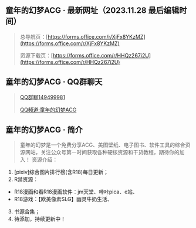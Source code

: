 ## 童年的幻梦ACG · 最新网址（2023.11.28 最后编辑时间）
> 总导航页：[https://forms.office.com/r/XjFx8YKzMZ](https://forms.office.com/r/XjFx8YKzMZ)
>
> 资源下载页：[https://forms.office.com/r/HHQz267i2U](https://forms.office.com/r/HHQz267i2U)

## 童年的幻梦ACG · QQ群聊天
> [QQ群聊149499981](https://qm.qq.com/cgi-bin/qm/qr?k=ZxG6mL9j3zvJE16pkZVPXoBb5A8apsSL&jump_from=webapi&authKey=U1ep+uFCE5mu8lHrmgsAAgkGeuN5J0Tl9c8KX7fbRS3z/Op1qTtke1ETn9l+hzzD)
> 
>[QQ频道:童年的幻梦ACG](https://pd.qq.com/s/fhev8h8wo)

## 童年的幻梦ACG · 简介
>童年的幻梦是一个免费分享ACG、美图壁纸、电子图书、软件工具的综合资源网站，关注公众号第一时间获取各种硬核资源和干货教程，期待你的加入！
>资源介绍：
1. [pixiv]综合图片排行榜(含R18)每日更新；
2. R禁资源：
- R18漫画和看R18漫画软件：jm天堂、哔咔pica、e站、
- R18游戏：【欧美像素SLG】幽灵牛奶生活、
3. 书源合集；
4. 待添加，持续更新中！
